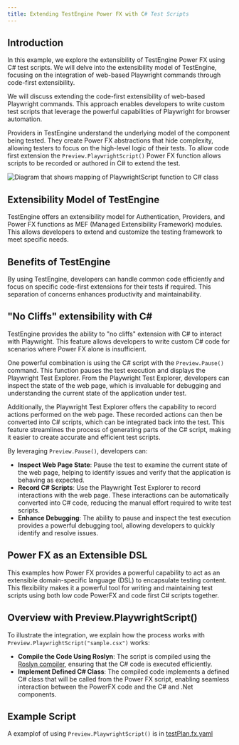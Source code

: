 ```yaml
---
title: Extending TestEngine Power FX with C# Test Scripts
---
```


## Introduction

In this example, we explore the extensibility of TestEngine Power FX using C# test scripts. We will delve into the extensibility model of TestEngine, focusing on the integration of web-based Playwright commands through code-first extensibility. 

We will discuss extending the code-first extensibility of web-based Playwright commands. This approach enables developers to write custom test scripts that leverage the powerful capabilities of Playwright for browser automation.

Providers in TestEngine understand the underlying model of the component being tested. They create Power FX abstractions that hide complexity, allowing testers to focus on the high-level logic of their tests. To allow code first extension the ```Preview.PlaywrightScript()``` Power FX function allows scripts to be recorded or authored in C# to extend the test.

![Diagram that shows mapping of PlaywrightScript function to C# class](/PowerApps-TestEngine/examples/media/powerfx+csharp.png)

## Extensibility Model of TestEngine

TestEngine offers an extensibility model for Authentication, Providers, and Power FX functions as MEF (Managed Extensibility Framework) modules. This allows developers to extend and customize the testing framework to meet specific needs.


## Benefits of TestEngine

By using TestEngine, developers can handle common code efficiently and focus on specific code-first extensions for their tests if required. This separation of concerns enhances productivity and maintainability.


## "No Cliffs" extensibility with C#

TestEngine provides the ability to "no cliffs" extension with C# to interact with Playwright. This feature allows developers to write custom C# code for scenarios where Power FX alone is insufficient. 

One powerful combination is using the C# script with the `Preview.Pause()` command. This function pauses the test execution and displays the Playwright Test Explorer. From the Playwright Test Explorer, developers can inspect the state of the web page, which is invaluable for debugging and understanding the current state of the application under test.

Additionally, the Playwright Test Explorer offers the capability to record actions performed on the web page. These recorded actions can then be converted into C# scripts, which can be integrated back into the test. This feature streamlines the process of generating parts of the C# script, making it easier to create accurate and efficient test scripts.

By leveraging `Preview.Pause()`, developers can:
- **Inspect Web Page State**: Pause the test to examine the current state of the web page, helping to identify issues and verify that the application is behaving as expected.
- **Record C# Scripts**: Use the Playwright Test Explorer to record interactions with the web page. These interactions can be automatically converted into C# code, reducing the manual effort required to write test scripts.
- **Enhance Debugging**: The ability to pause and inspect the test execution provides a powerful debugging tool, allowing developers to quickly identify and resolve issues.

## Power FX as an Extensible DSL

This examples how Power FX provides a powerful capability to act as an extensible domain-specific language (DSL) to encapsulate testing content. This flexibility makes it a powerful tool for writing and maintaining test scripts using both low code PowerFX and code first C# scripts together.


## Overview with Preview.PlaywrightScript()

To illustrate the integration, we explain how the process works with `Preview.PlaywrightScript("sample.csx")` works:

- **Compile the Code Using Roslyn**: The script is compiled using the [Roslyn compiler](https://learn.microsoft.com/dotnet/csharp/roslyn-sdk/), ensuring that the C# code is executed efficiently.
- **Implement Defined C# Class**: The compiled code implements a defined C# class that will be called from the Power FX script, enabling seamless interaction between the PowerFX code and the C# and .Net components.

## Example Script

A examplof of using `Preview.PlaywrightScript()` is in [testPlan.fx.yaml](https://github.com/microsoft/PowerApps-TestEngine/blob/main/samples/playwrightscript/testPlan.fx.yaml)